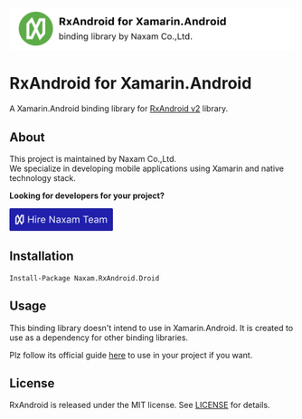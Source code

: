 <img src="./art/repo_header.png" alt="RxJava2 for Xamarin.Android" width="728" />

# RxAndroid for Xamarin.Android

A Xamarin.Android binding library for [RxAndroid v2](https://github.com/ReactiveX/RxAndroid) library.

## About
This project is maintained by Naxam Co.,Ltd.<br>
We specialize in developing mobile applications using Xamarin and native technology stack.<br>

**Looking for developers for your project?**<br>

<a href="mailto:tuyen@naxam.net"> 
<img src="https://github.com/NAXAM/naxam.github.io/blob/master/assets/img/hire_button.png?raw=true" height="40"></a> <br>

## Installation

    Install-Package Naxam.RxAndroid.Droid

## Usage
This binding library doesn't intend to use in Xamarin.Android. It is created to use as a dependency for other binding libraries.

Plz follow its official guide [here](https://github.com/ReactiveX/RxAndroid/blob/2.x/README.md) to use in your project if you want.

## License

RxAndroid is released under the MIT license.
See [LICENSE](./LICENSE) for details.
